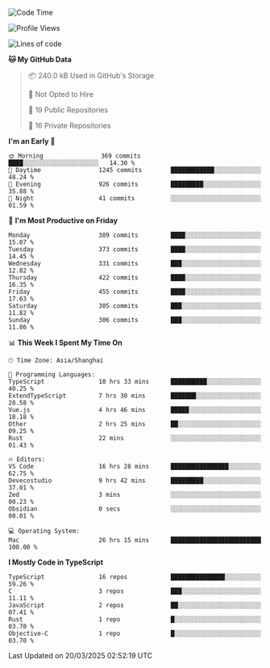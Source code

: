 <!--START_SECTION:waka-->
![Code Time](http://img.shields.io/badge/Code%20Time-3%2C248%20hrs%2028%20mins-blue)

![Profile Views](http://img.shields.io/badge/Profile%20Views-76-blue)

![Lines of code](https://img.shields.io/badge/From%20Hello%20World%20I%27ve%20Written-2.9%20million%20lines%20of%20code-blue)

**🐱 My GitHub Data** 

> 📦 240.0 kB Used in GitHub's Storage 
 > 
> 🚫 Not Opted to Hire
 > 
> 📜 19 Public Repositories 
 > 
> 🔑 16 Private Repositories 
 > 
**I'm an Early 🐤** 

```text
🌞 Morning                369 commits         ████░░░░░░░░░░░░░░░░░░░░░   14.30 % 
🌆 Daytime                1245 commits        ████████████░░░░░░░░░░░░░   48.24 % 
🌃 Evening                926 commits         █████████░░░░░░░░░░░░░░░░   35.88 % 
🌙 Night                  41 commits          ░░░░░░░░░░░░░░░░░░░░░░░░░   01.59 % 
```
📅 **I'm Most Productive on Friday** 

```text
Monday                   389 commits         ████░░░░░░░░░░░░░░░░░░░░░   15.07 % 
Tuesday                  373 commits         ████░░░░░░░░░░░░░░░░░░░░░   14.45 % 
Wednesday                331 commits         ███░░░░░░░░░░░░░░░░░░░░░░   12.82 % 
Thursday                 422 commits         ████░░░░░░░░░░░░░░░░░░░░░   16.35 % 
Friday                   455 commits         ████░░░░░░░░░░░░░░░░░░░░░   17.63 % 
Saturday                 305 commits         ███░░░░░░░░░░░░░░░░░░░░░░   11.82 % 
Sunday                   306 commits         ███░░░░░░░░░░░░░░░░░░░░░░   11.86 % 
```


📊 **This Week I Spent My Time On** 

```text
🕑︎ Time Zone: Asia/Shanghai

💬 Programming Languages: 
TypeScript               10 hrs 33 mins      ██████████░░░░░░░░░░░░░░░   40.25 % 
ExtendTypeScript         7 hrs 30 mins       ███████░░░░░░░░░░░░░░░░░░   28.58 % 
Vue.js                   4 hrs 46 mins       █████░░░░░░░░░░░░░░░░░░░░   18.18 % 
Other                    2 hrs 25 mins       ██░░░░░░░░░░░░░░░░░░░░░░░   09.25 % 
Rust                     22 mins             ░░░░░░░░░░░░░░░░░░░░░░░░░   01.43 % 

🔥 Editors: 
VS Code                  16 hrs 28 mins      ████████████████░░░░░░░░░   62.75 % 
Devecostudio             9 hrs 42 mins       █████████░░░░░░░░░░░░░░░░   37.01 % 
Zed                      3 mins              ░░░░░░░░░░░░░░░░░░░░░░░░░   00.23 % 
Obsidian                 0 secs              ░░░░░░░░░░░░░░░░░░░░░░░░░   00.01 % 

💻 Operating System: 
Mac                      26 hrs 15 mins      █████████████████████████   100.00 % 
```

**I Mostly Code in TypeScript** 

```text
TypeScript               16 repos            ███████████████░░░░░░░░░░   59.26 % 
C                        3 repos             ███░░░░░░░░░░░░░░░░░░░░░░   11.11 % 
JavaScript               2 repos             ██░░░░░░░░░░░░░░░░░░░░░░░   07.41 % 
Rust                     1 repo              █░░░░░░░░░░░░░░░░░░░░░░░░   03.70 % 
Objective-C              1 repo              █░░░░░░░░░░░░░░░░░░░░░░░░   03.70 % 
```




 Last Updated on 20/03/2025 02:52:19 UTC
<!--END_SECTION:waka-->